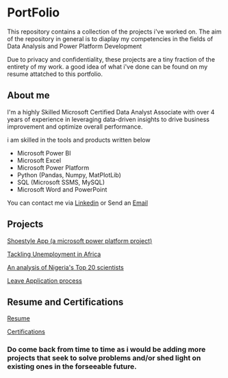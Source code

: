 # PortFolio

This repository contains a collection of the projects i've worked on. The aim of the repository in general is to diaplay my competencies in the fields of Data Analysis and Power Platform Development

Due to privacy and confidentiality, these projects are a tiny fraction of the entirety of my work. a good idea of what i've done can be found on my resume attatched to this portfolio.


## About me

I'm a highly Skilled Microsoft Certified Data Analyst Associate with over 4 years of experience in leveraging data-driven insights to drive business improvement and optimize overall performance. 

i am skilled in the tools and products written below
- Microsoft Power BI
- Microsoft Excel
- Microsoft Power Platform
- Python (Pandas, Numpy, MatPlotLib)
- SQL (Microsoft SSMS, MySQL)
- Microsoft Word and PowerPoint

You can contact me via [Linkedin](https://www.linkedin.com/in/asoh-eloka-603700221) or Send an [Email](asoheloka@gmail.com)

## Projects

[Shoestyle App (a microsoft power platform project)](https://github.com/eloka11222/Shoe-Styles-app)

[Tackling Unemployment in Africa](https://github.com/eloka11222/Unemployment-in-Africa)

[An analysis of Nigeria's Top 20 scientists](https://github.com/eloka11222/Nigeria-s-Top-50-Scientists)

[Leave Application process](https://github.com/eloka11222/Leave-Application-Process)

## Resume and Certifications

[Resume](https://drive.google.com/file/d/14B17-_rr-3GCp6wXPoXTAw8zPxUFp5Bj/view?usp=drive_link)

[Certifications](https://github.com/eloka11222/Certifications)

### Do come back from time to time as i would be adding more projects that seek to solve problems and/or shed light on existing ones in the forseeable future. 

